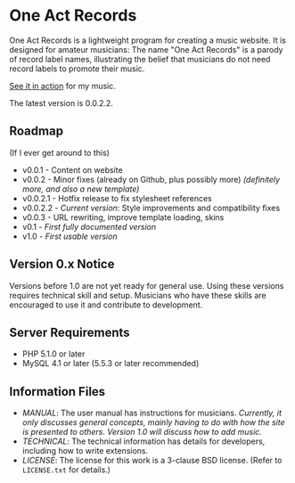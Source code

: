 # One Act Records

One Act Records is a lightweight program for creating a music website. It is designed for amateur musicians: The name "One Act Records" is a parody of record label names, illustrating the belief that musicians do not need record labels to promote their music.

[See it in action](http://anon126.tk/cyanomixer) for my music.

The latest version is 0.0.2.2.

## Roadmap

(If I ever get around to this)

* v0.0.1 - Content on website
* v0.0.2 - Minor fixes (already on Github, plus possibly more) *(definitely more, and also a new template)*
* v0.0.2.1 - Hotfix release to fix stylesheet references
* v0.0.2.2 - *Current version*: Style improvements and compatibility fixes
* v0.0.3 - URL rewriting, improve template loading, skins
* v0.1 - *First fully documented version*
* v1.0 - *First usable version*

## Version 0.x Notice

Versions before 1.0 are not yet ready for general use. Using these versions requires technical skill and setup. Musicians who have these skills are encouraged to use it and contribute to development.

## Server Requirements

* PHP 5.1.0 or later
* MySQL 4.1 or later (5.5.3 or later recommended)

## Information Files

* *MANUAL*: The user manual has instructions for musicians. *Currently, it only discusses general concepts, mainly having to do with how the site is presented to others. Version 1.0 will discuss how to add music.*
* *TECHNICAL*: The technical information has details for developers, including how to write extensions.
* *LICENSE*: The license for this work is a 3-clause BSD license. (Refer to `LICENSE.txt` for details.)
